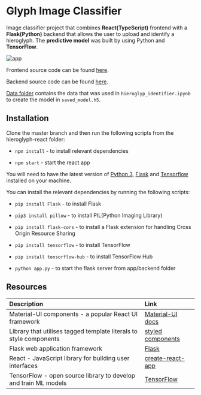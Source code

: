 # Glyph Image Classifier

Image classifier project that combines **React(TypeScript)** frontend with a **Flask(Python)** backend that allows the user to upload and identify a hieroglyph. The **predictive model** was built by using Python and **TensorFlow**.

![app](https://hieroglyphidentifier.s3.eu-west-2.amazonaws.com/readme.png)

Frontend source code can be found [here](https://github.com/XandraV/hieroglyp-image-classifier/tree/master/app/hieroglyph-react).

Backend source code can be found [here](https://github.com/XandraV/hieroglyp-image-classifier/tree/master/app/backend/).

[Data folder](https://github.com/XandraV/hieroglyp-image-classifier/tree/master/data) contains the data that was used in `hieroglyp_identifier.ipynb` to create the model in `saved_model.h5`.

## Installation

Clone the master branch and then run the following scripts from the hieroglyph-react folder:

- `npm install` - to install relevant dependencies

- `npm start` - start the react app

You will need to have the latest version of [Python 3](https://www.python.org/downloads/), [Flask](https://flask.palletsprojects.com/en/1.1.x/installation/) and [Tensorflow](https://www.tensorflow.org/install/) installed on your machine.

You can install the relevant dependencies by running the following scripts:
- `pip install Flask` - to install Flask

- `pip3 install pillow` - to install PIL(Python Imaging Library)

- `pip install flask-cors` - to install a Flask extension for handling Cross Origin Resource Sharing

- `pip install tensorflow` - to install TensorFlow

- `pip install tensorflow-hub` - to install TensorFlow Hub

- `python app.py` - to start the flask server from app/backend folder

## Resources

| Description                                                        | Link                                                                      |
| :----------------------------------------------------------------- | :------------------------------------------------------------------------ |
| Material-UI components - a popular React UI framework              | [Material-UI docs](https://material-ui.com/getting-started/installation/) |
| Library that utilises tagged template literals to style components | [styled components](https://styled-components.com/)                       |
| Flask web application framework                                    | [Flask](https://flask.palletsprojects.com/en/1.1.x/)                      |
| React - JavaScript library for building user interfaces            | [create-react-app](https://github.com/facebook/create-react-app)          |
|TensorFlow - open source library to develop and train ML models| [TensorFlow](https://www.tensorflow.org/) 
